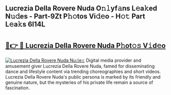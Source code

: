 ## Lucrezia Della Rovere Nuda O𝚗𝚕yf𝚊ns L𝚎a𝚔ed N𝚞𝚍es - Part-9Zt P𝚑𝚘tos Vi𝚍𝚎o - H𝚘𝚝 Part L𝚎a𝚔s 6l14L

# <h2><a href="http://kf3kax.oniu.top/?m=Lucrezia+Della+Rovere+Nuda">🔗👉 🔴 Lucrezia Della Rovere Nuda P𝚑ot𝚘𝚜 V𝚒d𝚎o</a></h2>

[![Lucrezia Della Rovere Nuda Nu𝚍e𝚜](https://i.imgur.com/0qMVB7G.gif)](http://kf3kax.oniu.top/?m=Lucrezia+Della+Rovere+Nuda)
Digital media provider and amusement giver Lucrezia Della Rovere Nuda, famed for disseminating dance and lifestyle content via trending choreographies and short videos. Lucrezia Della Rovere Nuda's public persona is marked by its friendly and genuine nature, but the mysteries of his private life remain a source of fascination.  
